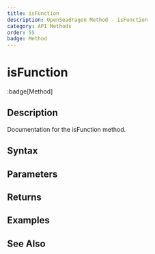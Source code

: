 ```yaml
---
title: isFunction
description: OpenSeadragon Method - isFunction
category: API Methods
order: 55
badge: Method
---
```


# isFunction

:badge[Method]

## Description

Documentation for the isFunction method.

## Syntax

## Parameters

## Returns

## Examples

## See Also
